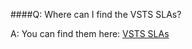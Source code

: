 ####Q:	Where can I find the VSTS SLAs?

A:	You can find them here: [VSTS SLAs](https://azure.microsoft.com/en-us/support/legal/sla/visual-studio-team-services/v1_2)
